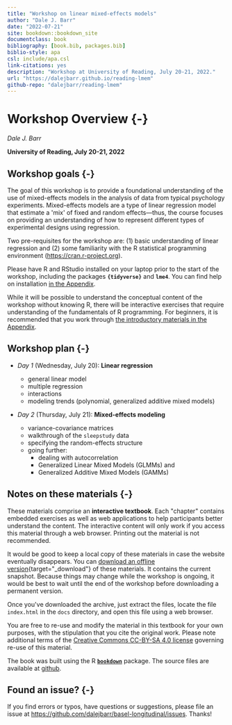 ```yaml
--- 
title: "Workshop on linear mixed-effects models"
author: "Dale J. Barr"
date: "2022-07-21"
site: bookdown::bookdown_site
documentclass: book
bibliography: [book.bib, packages.bib]
biblio-style: apa
csl: include/apa.csl
link-citations: yes
description: "Workshop at University of Reading, July 20-21, 2022."
url: "https://dalejbarr.github.io/reading-lmem"
github-repo: "dalejbarr/reading-lmem"
---
```




# Workshop Overview {-}

*Dale J. Barr*

**University of Reading, July 20-21, 2022**

## Workshop goals {-}

The goal of this workshop is to provide a foundational understanding of the use of mixed-effects models in the analysis of data from typical psychology experiments. Mixed-effects models are a type of linear regression model that estimate a 'mix' of fixed and random effects—thus, the course focuses on providing an understanding of how to represent different types of experimental designs using regression. 

Two pre-requisites for the workshop are: (1) basic understanding of linear regression and (2) some familiarity with the R statistical programming environment (https://cran.r-project.org). 

Please have R and RStudio installed on your laptop prior to the start of the workshop, including the packages **`{tidyverse}`** and **`lme4`**. You can find help on installation [in the Appendix](installing-and-configuring-rrstudio.html).

While it will be possible to understand the conceptual content of the workshop without knowing R, there will be interactive exercises that require understanding of the fundamentals of R programming. For beginners, it is recommended that you work through [the introductory materials in the Appendix](coding-in-r-with-the-rstudio-ide.html).

## Workshop plan {-}

- *Day 1* (Wednesday, July 20): **Linear regression**
  - general linear model
  - multiple regression
  - interactions
  - modeling trends (polynomial, generalized additive mixed models)

- *Day 2* (Thursday, July 21): **Mixed-effects modeling**
  - variance-covariance matrices
  - walkthrough of the `sleepstudy` data
  - specifying the random-effects structure
  - going further:
    - dealing with autocorrelation
    - Generalized Linear Mixed Models (GLMMs) and
    - Generalized Additive Mixed Models (GAMMs)

## Notes on these materials {-}

These materials comprise an **interactive textbook**. Each "chapter" contains embedded exercises as well as web applications to help participants better understand the content. The interactive content will only work if you access this material through a web browser. Printing out the material is not recommended. 

It would be good to keep a local copy of these materials in case the website eventually disappears. You can [download an offline version](reading-lmem.zip){target="_download"} of these materials. It contains the current snapshot. Because things may change while the workshop is ongoing, it would be best to wait until the end of the workshop before downloading a permanent version.

Once you've downloaded the archive, just extract the files, locate the file `index.html` in the `docs` directory, and open this file using a web browser.

You are free to re-use and modify the material in this textbook for your own purposes, with the stipulation that you cite the original work. Please note additional terms of the [Creative Commons CC-BY-SA 4.0 license](https://creativecommons.org/licenses/by-sa/4.0/) governing re-use of this material.

The book was built using the R [**`bookdown`**](https://bookdown.org) package. The source files are available at [github](https://github.com/dalejbarr/basel-longitudinal).

## Found an issue? {-}

If you find errors or typos, have questions or suggestions, please file an issue at <https://github.com/dalejbarr/basel-longitudinal/issues>. Thanks!
